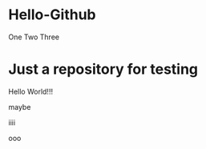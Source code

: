 # Hello-Github  
One Two Three  

Just a repository for testing  
=
Hello World!!!

maybe

iiii

ooo